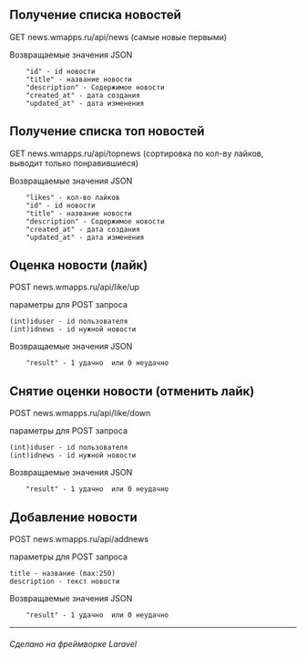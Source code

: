 

## Получение списка новостей

GET news.wmapps.ru/api/news  (самые новые первыми)

Возвращаемые значения  JSON

        "id" - id новости
        "title" - название новости
        "description" - Содержимое новости 
        "created_at" - дата создания
        "updated_at" - дата изменения

## Получение списка топ новостей

GET news.wmapps.ru/api/topnews (сортировка по кол-ву лайков, выводит только понравившиеся)

Возвращаемые значения  JSON

        "likes" - кол-во лайков 
        "id" - id новости
        "title" - название новости
        "description" - Содержимое новости 
        "created_at" - дата создания
        "updated_at" - дата изменения

## Оценка новости (лайк)

POST news.wmapps.ru/api/like/up 

параметры для POST запроса

```
(int)iduser - id пользователя
(int)idnews - id нужной новости
```

Возвращаемые значения  JSON

        "result" - 1 удачно  или 0 неудачно


## Снятие оценки новости (отменить лайк)

POST news.wmapps.ru/api/like/down 

параметры для POST запроса

```
(int)iduser - id пользователя
(int)idnews - id нужной новости
```

Возвращаемые значения  JSON

        "result" - 1 удачно  или 0 неудачно


## Добавление новости

POST news.wmapps.ru/api/addnews

параметры для POST запроса

```
title - название (max:250)
description - текст новости
```

Возвращаемые значения  JSON

        "result" - 1 удачно  или 0 неудачно

--------------------------------------------
###### _Сделано на фреймворке Laravel_
